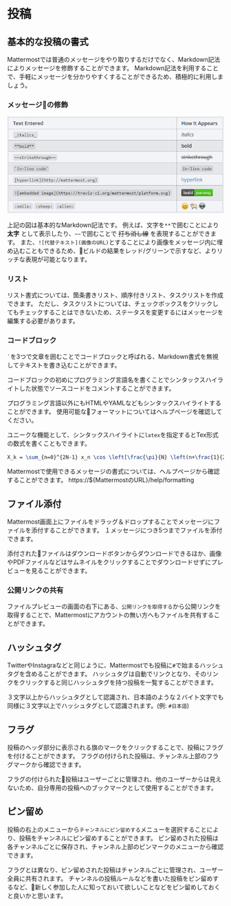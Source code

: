 # 投稿

## 基本的な投稿の書式

Mattermostでは普通のメッセージをやり取りするだけでなく、Markdown記法によりメッセージを修飾することができます。
Markdown記法を利用することで、手軽にメッセージを分かりやすくすることができるため、積極的に利用しましょう。

### メッセージの修飾

![Markdown記法](./images/messages_table.png)

上記の図は基本的なMarkdown記法です。
例えば、文字を`**`で囲むことにより **太字** として表示したり、`~~`で囲むことで ~~打ち消し線~~ を表現することができます。
また、`![代替テキスト](画像のURL)`とすることにより画像をメッセージ内に埋め込むこともできるため、ビルドの結果をレッド/グリーンで示すなど、よりリッチな表現が可能となります。

### リスト

リスト書式については、箇条書きリスト、順序付きリスト、タスクリストを作成できます。
ただし、タスクリストについては、チェックボックスをクリックしてもチェックすることはできないため、ステータスを変更するにはメッセージを編集する必要があります。

### コードブロック

`` ` ``を3つで文章を囲むことでコードブロックと呼ばれる、Markdown書式を無視してテキストを書き込むことができます。

コードブロックの初めにプログラミング言語名を書くことでシンタックスハイライトした状態でソースコードをコメントすることができます。

プログラミング言語以外にもHTMLやYAMLなどもシンタックスハイライトすることができます。
使用可能なフォーマットについてはヘルプページを確認してください。

ユニークな機能として、シンタックスハイライトに`latex`を指定するとTex形式の数式を書くこともできます。

```latex
X_k = \sum_{n=0}^{2N-1} x_n \cos \left[\frac{\pi}{N} \left(n+\frac{1}{2}+\frac{N}{2}\right) \left(k+\frac{1}{2}\right) \right]
```

Mattermostで使用できるメッセージの書式については、ヘルプページから確認することができます。
https://${MattermostのURL}/help/formatting

## ファイル添付

Mattermost画面上にファイルをドラッグ＆ドロップすることでメッセージにファイルを添付することができます。
１メッセージにつき5つまでファイルを添付できます。

添付されたファイルはダウンロードボタンからダウンロードできるほか、画像やPDFファイルなどはサムネイルをクリックすることでダウンロードせずにプレビューを見ることができます。

### 公開リンクの共有

ファイルプレビューの画面の右下にある、`公開リンクを取得する`から公開リンクを取得することで、Mattermostにアカウントの無い方へもファイルを共有することができます。

## ハッシュタグ
TwitterやInstagraなどと同じように、Mattermostでも投稿に`#`で始まるハッシュタグを含めることができます。
ハッシュタグは自動でリンクとなり、そのリンクをクリックすると同じハッシュタグを持つ投稿を一覧することができます。

３文字以上からハッシュタグとして認識され、日本語のような２バイト文字でも同様に３文字以上でハッシュタグとして認識されます。(例: `#日本語`)

## フラグ
投稿のヘッダ部分に表示される旗のマークをクリックすることで、投稿にフラグを付けることができます。
フラグの付けられた投稿は、チャンネル上部のフラグマークから確認できます。

フラグの付けられた投稿はユーザーごとに管理され、他のユーザーからは見えないため、自分専用の投稿へのブックマークとして使用することができます。

## ピン留め
投稿の右上のメニューから`チャンネルにピン留めする`メニューを選択することにより、投稿をチャンネルにピン留めすることができます。
ピン留めされた投稿は各チャンネルごとに保存され、チャンネル上部のピンマークのメニューから確認できます。

フラグとは異なり、ピン留めされた投稿はチャンネルごとに管理され、ユーザー全員に共有されます。
チャンネルの投稿ルールなどを書いた投稿をピン留めするなど、新しく参加した人に知っておいて欲しいことなどをピン留めしておくと良いかと思います。
